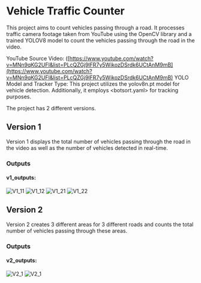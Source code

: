 # Vehicle Traffic Counter

This project aims to count vehicles passing through a road. It processes traffic camera footage taken from YouTube using the OpenCV library and a trained YOLOV8 model to count the vehicles passing through the road in the video.

YouTube Source Video: ([https://www.youtube.com/watch?v=MNn9qKG2UFI&list=PLcQZGj9lFR7y5WikozDSrdk6UCtAnM9mB](https://www.youtube.com/watch?v=MNn9qKG2UFI&list=PLcQZGj9lFR7y5WikozDSrdk6UCtAnM9mB)
YOLO Model and Tracker Type: This project utilizes the yolov8n.pt model for vehicle detection. Additionally, it employs <botsort.yaml> for tracking purposes.

The project has 2 different versions.

## Version 1
Version 1 displays the total number of vehicles passing through the road in the video as well as the number of vehicles detected in real-time.

### Outputs
#### v1_outputs:
![V1_11](output_tracker11.gif)
![V1_12](output_tracker12.gif)
![V1_21](output_tracker21.gif)
![V1_22](output_tracker22.gif)

## Version 2
Version 2 creates 3 different areas for 3 different roads and counts the total number of vehicles passing through these areas.

### Outputs
#### v2_outputs:
![V2_1](output_tracker_with_area11.gif)
![V2_1](output_tracker_with_area12.gif)

